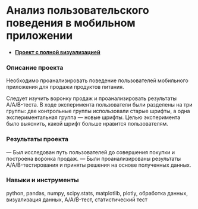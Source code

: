 # Анализ пользовательского поведения в мобильном приложении

- **[Проект с полной визуализацией](https://clck.ru/3AR25a)** 

### Описание проекта
Необходимо проанализировать поведение пользователей мобильного приложения для продажи продуктов питания.

Следует изучить воронку продаж и проанализировать результаты A/A/B-теста. В ходе эксперимента пользователи были разделены на три группы: две контрольные группы использовали старые шрифты, а одна экспериментальная группа — новые шрифты. Целью эксперимента было выяснить, какой шрифт больше нравится пользователям.

### Результаты проекта
— Был исследован путь пользователей до совершения покупки и построена воронка продаж.
— Были проанализированы результаты A/A/B-тестирования и приняты решения на основе полученных данных. 

### Навыки и инструменты
python, pandas, numpy, scipy.stats, matplotlib, plotly, обработка данных, визуализация данных, A/A/B-тест, статистический тест
